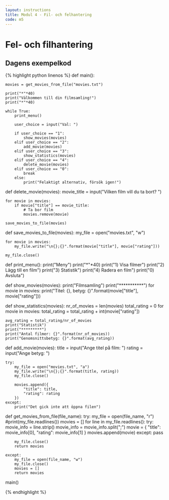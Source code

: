 ```yaml
---
layout: instructions
title: Modul 4 - Fil- och felhantering
code: m5
---
```


# Fel- och filhantering

## Dagens exempelkod

{% highlight python linenos %}
def main():

    movies = get_movies_from_file("movies.txt")

    print("*"*40)
    print("Välkommen till din filmsamling!")
    print("*"*40)

    while True:
        print_menu()

        user_choice = input("Val: ")

        if user_choice == "1":
            show_movies(movies)
        elif user_choice == "2":
            add_movie(movies)
        elif user_choice == "3":
            show_statistics(movies)
        elif user_choice == "4":
            delete_movie(movies)
        elif user_choice == "0":
            break
        else:
            print("Felaktigt alternativ, försök igen!")

def delete_movie(movies):
    movie_title = input("Vilken film vill du ta bort? ")

    for movie in movies:
        if movie["title"] == movie_title:
            # Ta bor film
            movies.remove(movie)

    save_movies_to_file(movies)

def save_movies_to_file(movies):
    my_file = open("movies.txt", "w")

    for movie in movies:
        my_file.write("\n{};{}".format(movie["title"], movie["rating"]))

    my_file.close()


def print_menu():
    print("Meny")
    print("*"*40)
    print("1) Visa filmer")
    print("2) Lägg till en film")
    print("3) Statistik")
    print("4) Radera en film")
    print("0) Avsluta")

def show_movies(movies):
    print("Filmsamling")
    print("***********")
    for movie in movies:
        print("Titel: {}, betyg: {}".format(movie["title"], movie["rating"]))


def show_statistics(movies):
    nr_of_movies = len(movies)
    total_rating = 0
    for movie in movies:
        total_rating = total_rating + int(movie["rating"])

    avg_rating = total_rating/nr_of_movies
    print("Statistik")
    print("*********")
    print("Antal filmer: {}".format(nr_of_movies))
    print("Genomsnittsbetyg: {}".format(avg_rating))

def add_movie(movies):
    title = input("Ange titel på film: ")
    rating = input("Ange betyg: ")

    try:
        my_file = open("movies.txt", "a")
        my_file.write("\n{};{}".format(title, rating))
        my_file.close()

        movies.append({
            "title": title,
            "rating": rating
        })
    except:
        print("Det gick inte att öppna filen")

def get_movies_from_file(file_name):
    try:
        my_file = open(file_name, "r")
        #print(my_file.readlines())
        movies = []
        for line in my_file.readlines():
            try:
                movie_info = line.strip()
                movie_info = movie_info.split(";")
                movie = {
                        "title": movie_info[0],
                        "rating": movie_info[1]
                    }
                movies.append(movie)
            except:
                pass

        my_file.close()
        return movies

    except:
        my_file = open(file_name, "w")
        my_file.close()
        movies = []
        return movies

main()

{% endhighlight %}

